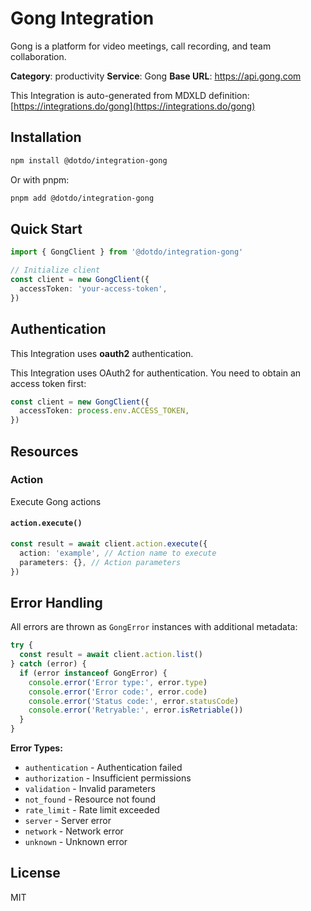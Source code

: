# Gong Integration

Gong is a platform for video meetings, call recording, and team collaboration.

**Category**: productivity
**Service**: Gong
**Base URL**: https://api.gong.com

This Integration is auto-generated from MDXLD definition: [https://integrations.do/gong](https://integrations.do/gong)

## Installation

```bash
npm install @dotdo/integration-gong
```

Or with pnpm:

```bash
pnpm add @dotdo/integration-gong
```

## Quick Start

```typescript
import { GongClient } from '@dotdo/integration-gong'

// Initialize client
const client = new GongClient({
  accessToken: 'your-access-token',
})
```

## Authentication

This Integration uses **oauth2** authentication.

This Integration uses OAuth2 for authentication. You need to obtain an access token first:

```typescript
const client = new GongClient({
  accessToken: process.env.ACCESS_TOKEN,
})
```

## Resources

### Action

Execute Gong actions

#### `action.execute()`

```typescript
const result = await client.action.execute({
  action: 'example', // Action name to execute
  parameters: {}, // Action parameters
})
```

## Error Handling

All errors are thrown as `GongError` instances with additional metadata:

```typescript
try {
  const result = await client.action.list()
} catch (error) {
  if (error instanceof GongError) {
    console.error('Error type:', error.type)
    console.error('Error code:', error.code)
    console.error('Status code:', error.statusCode)
    console.error('Retryable:', error.isRetriable())
  }
}
```

**Error Types:**

- `authentication` - Authentication failed
- `authorization` - Insufficient permissions
- `validation` - Invalid parameters
- `not_found` - Resource not found
- `rate_limit` - Rate limit exceeded
- `server` - Server error
- `network` - Network error
- `unknown` - Unknown error

## License

MIT
